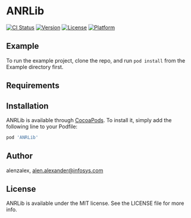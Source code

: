 # ANRLib

[![CI Status](https://img.shields.io/travis/alenzalex/ANRLib.svg?style=flat)](https://travis-ci.org/alenzalex/ANRLib)
[![Version](https://img.shields.io/cocoapods/v/ANRLib.svg?style=flat)](https://cocoapods.org/pods/ANRLib)
[![License](https://img.shields.io/cocoapods/l/ANRLib.svg?style=flat)](https://cocoapods.org/pods/ANRLib)
[![Platform](https://img.shields.io/cocoapods/p/ANRLib.svg?style=flat)](https://cocoapods.org/pods/ANRLib)

## Example

To run the example project, clone the repo, and run `pod install` from the Example directory first.

## Requirements

## Installation

ANRLib is available through [CocoaPods](https://cocoapods.org). To install
it, simply add the following line to your Podfile:

```ruby
pod 'ANRLib'
```

## Author

alenzalex, alen.alexander@infosys.com

## License

ANRLib is available under the MIT license. See the LICENSE file for more info.

